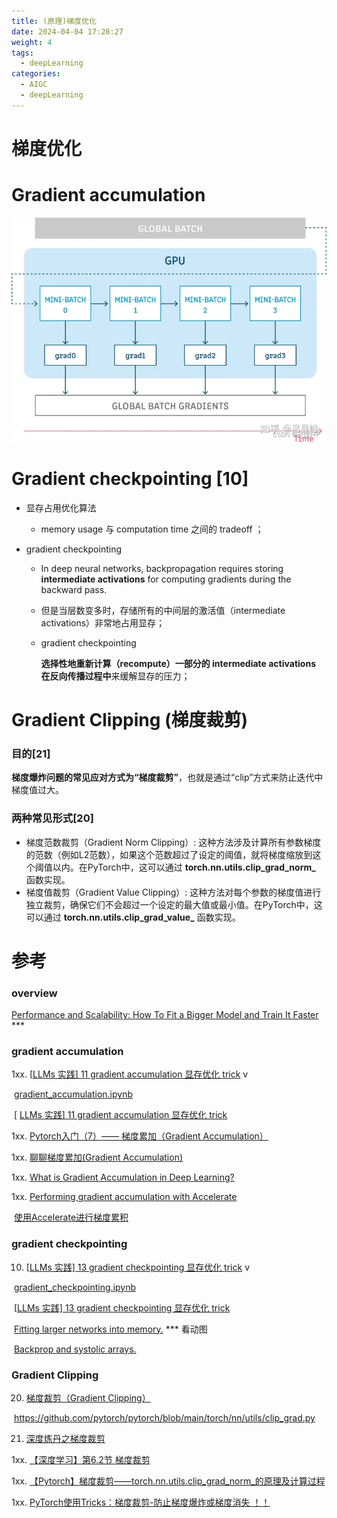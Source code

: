 ```yaml
---
title: (原理)梯度优化
date: 2024-04-04 17:28:27
weight: 4
tags:
  - deepLearning
categories: 
  - AIGC
  - deepLearning   
---
```


<p></p>
<!-- more -->

# 梯度优化



# **Gradient accumulation**


![maonmv7e.bmp](./images/maonmv7e.bmp)


# **G**radient checkpointing [10]

- 显存占用优化算法

  - memory usage 与 computation time 之间的 tradeoff ；

- gradient checkpointing

  - In deep neural networks, backpropagation requires storing **intermediate activations** for computing gradients during the backward pass.

  - 但是当层数变多时，存储所有的中间层的激活值（intermediate activations）非常地占用显存；

  - gradient checkpointing

    **选择性地重新计算（recompute）一部分的 intermediate activations 在反向传播过程中**来缓解显存的压力；

    

# **Gradient Clipping  (梯度裁剪)**

### 目的[21]

**梯度爆炸问题的常见应对方式为“梯度裁剪”**，也就是通过“clip”方式来防止迭代中梯度值过大。

### 两种常见形式[20]

- 梯度范数裁剪（Gradient Norm Clipping）: 这种方法涉及计算所有参数梯度的范数（例如L2范数），如果这个范数超过了设定的阈值，就将梯度缩放到这个阈值以内。在PyTorch中，这可以通过 **torch.nn.utils.clip_grad_norm_** 函数实现。
- 梯度值裁剪（Gradient Value Clipping）: 这种方法对每个参数的梯度值进行独立裁剪，确保它们不会超过一个设定的最大值或最小值。在PyTorch中，这可以通过 **torch.nn.utils.clip_grad_value_** 函数实现。

# 参考

### overview

[Performance and Scalability: How To Fit a Bigger Model and Train It Faster](https://huggingface.co/docs/transformers/v4.18.0/en/performance)  ***

### **gradient accumulation**

1xx. [[LLMs 实践\] 11 gradient accumulation 显存优化 trick](https://www.bilibili.com/video/BV1tz4y1773d/)  v

​	[gradient_accumulation.ipynb](https://github.com/chunhuizhang/personal_chatgpt/blob/main/tutorials/gradient_accumulation.ipynb)

​	[ [LLMs 实践\] 11 gradient accumulation 显存优化 trick  ](https://www.notion.so/LLMs-11-gradient-accumulation-trick-180bfe21108480639536fa51f7de92a8?pvs=21)

1xx.  [Pytorch入门（7）—— 梯度累加（Gradient Accumulation）](https://blog.csdn.net/wxc971231/article/details/139177793)

1xx. [聊聊梯度累加(Gradient Accumulation)](https://zhuanlan.zhihu.com/p/595716023)

1xx. [What is Gradient Accumulation in Deep Learning?](https://towardsdatascience.com/what-is-gradient-accumulation-in-deep-learning-ec034122cfa)

1xx. [Performing gradient accumulation with Accelerate](https://huggingface.co/docs/accelerate/usage_guides/gradient_accumulation)

​	[使用Accelerate进行梯度累积](https://hugging-face.cn/docs/accelerate/usage_guides/gradient_accumulation)

### gradient checkpointing

10. [[LLMs 实践\] 13 gradient checkpointing 显存优化 trick](https://www.bilibili.com/video/BV1QM4y1H7nH/) v

​	[gradient_checkpointing.ipynb](https://github.com/chunhuizhang/personal_chatgpt/blob/main/tutorials/gradient_checkpointing.ipynb)

​	[[LLMs 实践\] 13 gradient checkpointing 显存优化 trick ](https://www.notion.so/LLMs-13-gradient-checkpointing-trick-180bfe211084806db50fe0b130061a13?pvs=21)

​	[Fitting larger networks into memory.](https://medium.com/tensorflow/fitting-larger-networks-into-memory-583e3c758ff9) *** 看动图

​	[Backprop and systolic arrays.](https://yaroslavvb.medium.com/backprop-and-systolic-arrays-24e925d2050)

### **Gradient Clipping**

20. [梯度裁剪（Gradient Clipping）](https://blog.csdn.net/ZacharyGz/article/details/135410610)

​	https://github.com/pytorch/pytorch/blob/main/torch/nn/utils/clip_grad.py

21. [深度炼丹之梯度裁剪](https://zhuanlan.zhihu.com/p/99953668)

1xx. [【深度学习】第6.2节 梯度裁剪](https://zhuanlan.zhihu.com/p/659767690)

1xx. [【Pytorch】梯度裁剪——torch.nn.utils.clip_grad_norm_的原理及计算过程](https://blog.csdn.net/m0_46412065/article/details/131396098)

1xx.  [PyTorch使用Tricks：梯度裁剪-防止梯度爆炸或梯度消失 ！！](https://blog.csdn.net/leonardotu/article/details/136145043)



